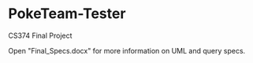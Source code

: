 # PokeTeam-Tester
CS374 Final Project

Open "Final_Specs.docx" for more information on UML and query specs.
